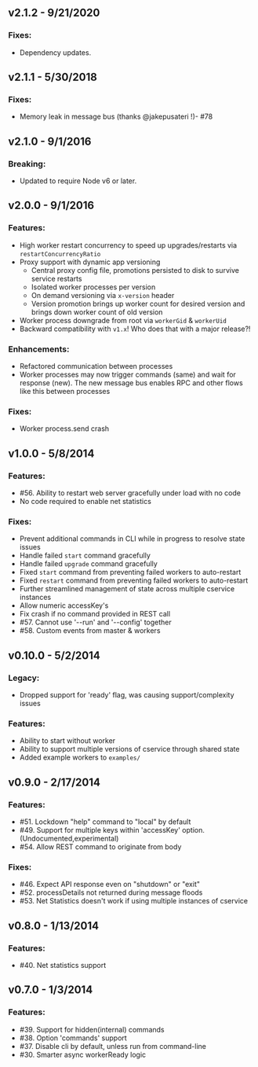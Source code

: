 ## v2.1.2 - 9/21/2020

### Fixes:

- Dependency updates.

## v2.1.1 - 5/30/2018

### Fixes:

- Memory leak in message bus (thanks @jakepusateri !)- #78

## v2.1.0 - 9/1/2016

### Breaking:

- Updated to require Node v6 or later.

## v2.0.0 - 9/1/2016

### Features:

- High worker restart concurrency to speed up upgrades/restarts via `restartConcurrencyRatio`
- Proxy support with dynamic app versioning
  - Central proxy config file, promotions persisted to disk to survive service restarts
  - Isolated worker processes per version
  - On demand versioning via `x-version` header
  - Version promotion brings up worker count for desired version and brings down worker count of old version
- Worker process downgrade from root via `workerGid` & `workerUid`
- Backward compatibility with `v1.x`! Who does that with a major release?!

### Enhancements:

- Refactored communication between processes
- Worker processes may now trigger commands (same) and wait for response (new).
  The new message bus enables RPC and other flows like this between processes

### Fixes:

- Worker process.send crash

## v1.0.0 - 5/8/2014

### Features:

- #56. Ability to restart web server gracefully under load with no code
- No code required to enable net statistics

### Fixes:

- Prevent additional commands in CLI while in progress to resolve state issues
- Handle failed `start` command gracefully
- Handle failed `upgrade` command gracefully
- Fixed `start` command from preventing failed workers to auto-restart
- Fixed `restart` command from preventing failed workers to auto-restart
- Further streamlined management of state across multiple cservice instances
- Allow numeric accessKey's
- Fix crash if no command provided in REST call
- #57. Cannot use '--run' and '--config' together
- #58. Custom events from master & workers

## v0.10.0 - 5/2/2014

### Legacy:

- Dropped support for 'ready' flag, was causing support/complexity issues

### Features:

- Ability to start without worker
- Ability to support multiple versions of cservice through shared state
- Added example workers to `examples/`

## v0.9.0 - 2/17/2014

### Features:

- #51. Lockdown "help" command to "local" by default
- #49. Support for multiple keys within 'accessKey' option. (Undocumented,experimental)
- #54. Allow REST command to originate from body

### Fixes:

- #46. Expect API response even on "shutdown" or "exit"
- #52. processDetails not returned during message floods
- #53. Net Statistics doesn't work if using multiple instances of cservice

## v0.8.0 - 1/13/2014

### Features:

- #40. Net statistics support

## v0.7.0 - 1/3/2014

### Features:

- #39. Support for hidden(internal) commands
- #38. Option 'commands' support
- #37. Disable cli by default, unless run from command-line
- #30. Smarter async workerReady logic
